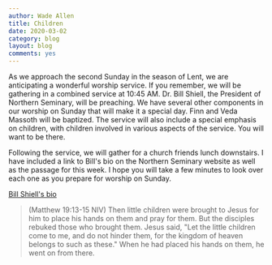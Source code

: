 ```yaml
---
author: Wade Allen
title: Children
date: 2020-03-02
category: blog
layout: blog
comments: yes
---
```

 
As we approach the second Sunday in the season of Lent, we are anticipating a wonderful worship service. If you remember, we will be gathering in a combined service at 10:45 AM. Dr. Bill Shiell, the President of Northern Seminary, will be preaching. We have several other components in our worship on Sunday that will make it a special day. Finn and Veda Massoth will be baptized. The service will also include a special emphasis on children, with children involved in various aspects of the service. You will want to be there.

Following the service, we will gather for a church friends lunch downstairs. I have included a link to Bill's bio on the Northern Seminary website as well as the passage for this week. I hope you will take a few minutes to look over each one as you prepare for worship on Sunday.

[Bill Shiell's bio](https://www.seminary.edu/faculty/william-d-shiell/)

>(Matthew 19:13-15 NIV) Then little children were brought to Jesus for him to place his hands on them and pray for them. But the disciples rebuked those who brought them. Jesus said, "Let the little children come to me, and do not hinder them, for the kingdom of heaven belongs to such as these." When he had placed his hands on them, he went on from there. 
